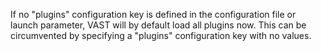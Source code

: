 If no "plugins" configuration key is defined in the configuration file or launch parameter, VAST will by default load all plugins now. This can be circumvented by specifying a "plugins" configuration key with no values.

